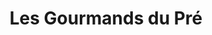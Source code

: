 ---
title: "Les Gourmands du Pré"
url: /le-pre-saint-gervais/les-gourmands-du-pre/
shop: boulangerie
---
